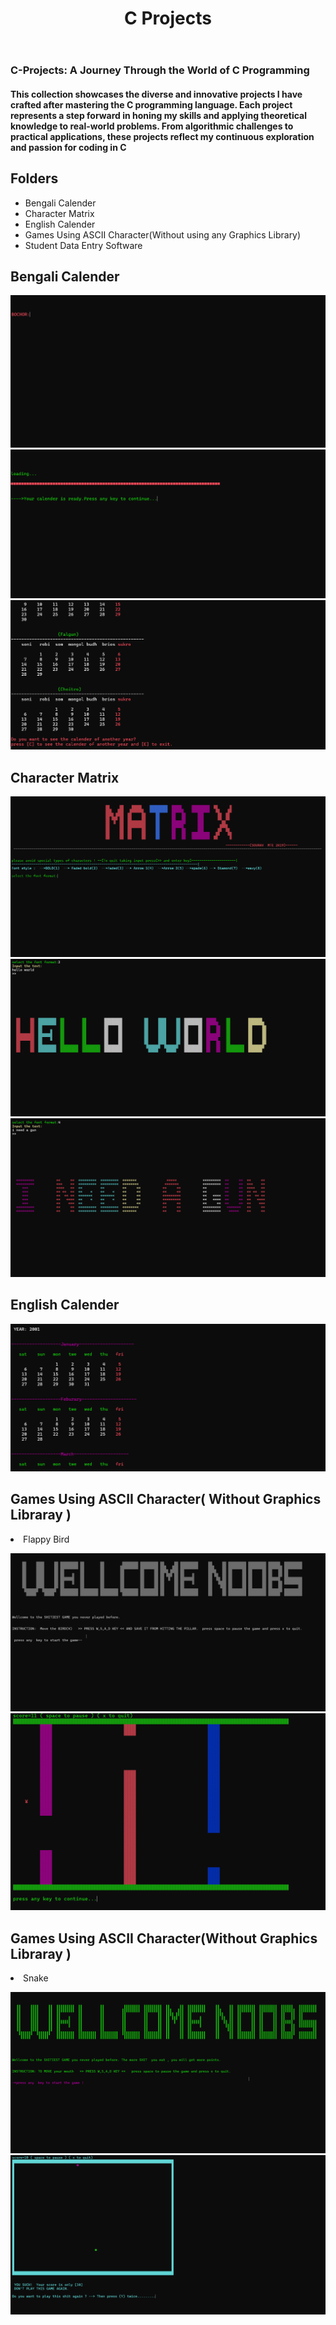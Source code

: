 <header>
    <h1>C Projects </h1>
    
</header>
<section>
 <p> <h3>C-Projects: A Journey Through the World of C Programming</h3></p>

<p><h4>This collection showcases the diverse and innovative projects I have crafted after mastering the C programming language. Each project represents a step forward in honing my skills and applying theoretical knowledge to real-world problems. From algorithmic challenges to practical applications, these projects reflect my continuous exploration and passion for coding in C</h4></p>

</section>

<section>
    <h2>Folders</h2>
    <ul>
        <li>Bengali Calender</li>
        <li>Character Matrix</li>
        <li>English Calender</li>
        <li>Games Using ASCII Character(Without using any Graphics Library)</li>
        <li>Student Data Entry Software</li>
    </ul>

</section>


<section>
    <h2>Bengali Calender</h2>

</section>

![Image_Alt](https://github.com/s0ur4v26/C-programming/blob/main/C-projects/Bengali%20Calender/Bengali%20Calender_1.png?raw=true)
![Image_Alt](https://github.com/s0ur4v26/C-programming/blob/main/C-projects/Bengali%20Calender/Bengali%20Calender_2.png?raw=true)
![Image_Alt](https://github.com/s0ur4v26/C-programming/blob/main/C-projects/Bengali%20Calender/Bengali%20Calender_3.png?raw=true)

<section>
    <h2>Character Matrix</h2>

</section>

![Image_Alt](https://github.com/s0ur4v26/C-programming/blob/main/C-projects/Character%20Matrix%20(Retro%20Text%20Visualization%20on%20Console)/Character%20Matrix%20(6).png?raw=true)
![Image_Alt](https://github.com/s0ur4v26/C-programming/blob/main/C-projects/Character%20Matrix%20(Retro%20Text%20Visualization%20on%20Console)/Character%20Matrix%20(2).png?raw=true)
![Image_Alt](https://github.com/s0ur4v26/C-programming/blob/main/C-projects/Character%20Matrix%20(Retro%20Text%20Visualization%20on%20Console)/Character%20Matrix%20(4).png?raw=true)



<section>
    <h2>English Calender</h2>

</section>

![Image_Alt](https://github.com/s0ur4v26/C-programming/blob/main/C-projects/Englilsh%20Calender/English%20Calender_2.png?raw=true)


<section>
    <h2>Games Using ASCII Character( Without Graphics Libraray )</h2>
    <li>Flappy Bird </li>

</section>

![Image_Alt](https://github.com/s0ur4v26/C-programming/blob/main/C-projects/Games%20Using%20ASCII%20Character(no%20graphics%20Libraray)/Flappy%20Bird/1.png?raw=true)
![Image_Alt](https://github.com/s0ur4v26/C-programming/blob/main/C-projects/Games%20Using%20ASCII%20Character(no%20graphics%20Libraray)/Flappy%20Bird/4.png?raw=true)

<section>
    <h2>Games Using ASCII Character(Without Graphics Libraray  )</h2>
    <li>Snake</li>

</section>

![Image_Alt](https://github.com/s0ur4v26/C-programming/blob/main/C-projects/Games%20Using%20ASCII%20Character(no%20graphics%20Libraray)/Snake/1.png?raw=true)
![Image_Alt](https://github.com/s0ur4v26/C-programming/blob/main/C-projects/Games%20Using%20ASCII%20Character(no%20graphics%20Libraray)/Snake/3.png?raw=true)




